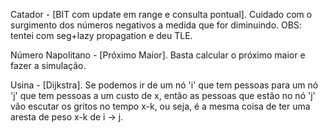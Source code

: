 Catador - [BIT com update em range e consulta pontual]. Cuidado com o surgimento dos números negativos a medida que for diminuindo. OBS: tentei com seg+lazy propagation e deu TLE.

Número Napolitano - [Próximo Maior]. Basta calcular o próximo maior e fazer a simulação.

Usina - [Dijkstra]. Se podemos ir de um nó 'i' que tem pessoas para um nó 'j' que tem pessoas a um custo de x, então as pessoas que estão no nó 'j' vão escutar os gritos no tempo x-k, ou seja, é a mesma coisa de ter uma aresta de peso x-k de i -> j.
